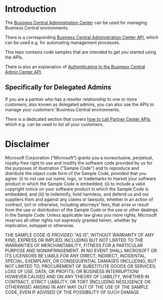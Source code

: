 # Introduction

The [Business Central Administration Center](https://docs.microsoft.com/en-us/dynamics365/business-central/dev-itpro/administration/tenant-admin-center) can be used for managing Business Central environments.

There is a corresponding [Business Central Administration Center API](https://docs.microsoft.com/en-us/dynamics365/business-central/dev-itpro/administration/administration-center-api), which can be used e.g. for automating management processes.

This repo contains code samples that are intended to get you started using the APIs.

There is also an explanation of [Authenticating to the Business Central Admin Center API](Authentication.md).



## Specifically for Delegated Admins

If you are a partner who has a reseller relationship to one or more customers, also known as delegated admins, you can also use the APIs to manage your *customers'* Business Central environments.

There is a dedicated section that covers [how to call Partner Center APIs](PowerShell/PartnerCenter.ps1), which e.g. can be used to list all your customers.



# Disclaimer
Microsoft Corporation (“Microsoft”) grants you a nonexclusive, perpetual, royalty-free right to use and modify the software code provided by us for the purposes of illustration  ("Sample Code") and to reproduce and distribute the object code form of the Sample Code, provided that you agree: (i) to not use our name, logo, or trademarks to market your software product in which the Sample Code is embedded; (ii) to include a valid copyright notice on your software product in which the Sample Code is embedded; and (iii) to indemnify, hold harmless, and defend us and our suppliers from and against any claims or lawsuits, whether in an action of contract, tort or otherwise, including attorneys’ fees, that arise or result from the use or distribution of the Sample Code or the use or other dealings in the Sample Code. Unless applicable law gives you more rights, Microsoft reserves all other rights not expressly granted herein, whether by implication, estoppel or otherwise. 

THE SAMPLE CODE IS PROVIDED "AS IS", WITHOUT WARRANTY OF ANY KIND, EXPRESS OR IMPLIED, INCLUDING BUT NOT LIMITED TO THE WARRANTIES OF MERCHANTABILITY, FITNESS FOR A PARTICULAR PURPOSE AND NONINFRINGEMENT. IN NO EVENT SHALL MICROSOFT OR ITS LICENSORS BE LIABLE FOR ANY DIRECT, INDIRECT, INCIDENTAL, SPECIAL, EXEMPLARY, OR CONSEQUENTIAL DAMAGES (INCLUDING, BUT NOT LIMITED TO, PROCUREMENT OF SUBSTITUTE GOODS OR SERVICES; LOSS OF USE, DATA, OR PROFITS; OR BUSINESS INTERRUPTION) HOWEVER CAUSED AND ON ANY THEORY OF LIABILITY, WHETHER IN CONTRACT, STRICT LIABILITY, OR TORT (INCLUDING NEGLIGENCE OR OTHERWISE) ARISING IN ANY WAY OUT OF THE USE OF THE SAMPLE CODE, EVEN IF ADVISED OF THE POSSIBILITY OF SUCH DAMAGE.

